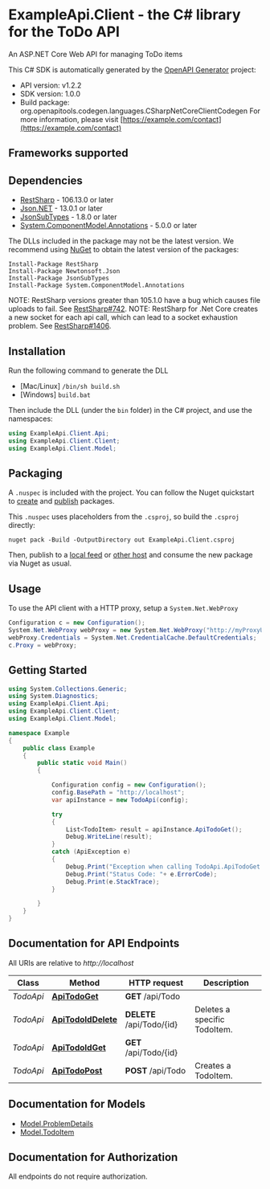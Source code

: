 # ExampleApi.Client - the C# library for the ToDo API

An ASP.NET Core Web API for managing ToDo items

This C# SDK is automatically generated by the [OpenAPI Generator](https://openapi-generator.tech) project:

- API version: v1.2.2
- SDK version: 1.0.0
- Build package: org.openapitools.codegen.languages.CSharpNetCoreClientCodegen
    For more information, please visit [https://example.com/contact](https://example.com/contact)

<a name="frameworks-supported"></a>
## Frameworks supported

<a name="dependencies"></a>
## Dependencies

- [RestSharp](https://www.nuget.org/packages/RestSharp) - 106.13.0 or later
- [Json.NET](https://www.nuget.org/packages/Newtonsoft.Json/) - 13.0.1 or later
- [JsonSubTypes](https://www.nuget.org/packages/JsonSubTypes/) - 1.8.0 or later
- [System.ComponentModel.Annotations](https://www.nuget.org/packages/System.ComponentModel.Annotations) - 5.0.0 or later

The DLLs included in the package may not be the latest version. We recommend using [NuGet](https://docs.nuget.org/consume/installing-nuget) to obtain the latest version of the packages:
```
Install-Package RestSharp
Install-Package Newtonsoft.Json
Install-Package JsonSubTypes
Install-Package System.ComponentModel.Annotations
```

NOTE: RestSharp versions greater than 105.1.0 have a bug which causes file uploads to fail. See [RestSharp#742](https://github.com/restsharp/RestSharp/issues/742).
NOTE: RestSharp for .Net Core creates a new socket for each api call, which can lead to a socket exhaustion problem. See [RestSharp#1406](https://github.com/restsharp/RestSharp/issues/1406).

<a name="installation"></a>
## Installation
Run the following command to generate the DLL
- [Mac/Linux] `/bin/sh build.sh`
- [Windows] `build.bat`

Then include the DLL (under the `bin` folder) in the C# project, and use the namespaces:
```csharp
using ExampleApi.Client.Api;
using ExampleApi.Client.Client;
using ExampleApi.Client.Model;
```
<a name="packaging"></a>
## Packaging

A `.nuspec` is included with the project. You can follow the Nuget quickstart to [create](https://docs.microsoft.com/en-us/nuget/quickstart/create-and-publish-a-package#create-the-package) and [publish](https://docs.microsoft.com/en-us/nuget/quickstart/create-and-publish-a-package#publish-the-package) packages.

This `.nuspec` uses placeholders from the `.csproj`, so build the `.csproj` directly:

```
nuget pack -Build -OutputDirectory out ExampleApi.Client.csproj
```

Then, publish to a [local feed](https://docs.microsoft.com/en-us/nuget/hosting-packages/local-feeds) or [other host](https://docs.microsoft.com/en-us/nuget/hosting-packages/overview) and consume the new package via Nuget as usual.

<a name="usage"></a>
## Usage

To use the API client with a HTTP proxy, setup a `System.Net.WebProxy`
```csharp
Configuration c = new Configuration();
System.Net.WebProxy webProxy = new System.Net.WebProxy("http://myProxyUrl:80/");
webProxy.Credentials = System.Net.CredentialCache.DefaultCredentials;
c.Proxy = webProxy;
```

<a name="getting-started"></a>
## Getting Started

```csharp
using System.Collections.Generic;
using System.Diagnostics;
using ExampleApi.Client.Api;
using ExampleApi.Client.Client;
using ExampleApi.Client.Model;

namespace Example
{
    public class Example
    {
        public static void Main()
        {

            Configuration config = new Configuration();
            config.BasePath = "http://localhost";
            var apiInstance = new TodoApi(config);

            try
            {
                List<TodoItem> result = apiInstance.ApiTodoGet();
                Debug.WriteLine(result);
            }
            catch (ApiException e)
            {
                Debug.Print("Exception when calling TodoApi.ApiTodoGet: " + e.Message );
                Debug.Print("Status Code: "+ e.ErrorCode);
                Debug.Print(e.StackTrace);
            }

        }
    }
}
```

<a name="documentation-for-api-endpoints"></a>
## Documentation for API Endpoints

All URIs are relative to *http://localhost*

Class | Method | HTTP request | Description
------------ | ------------- | ------------- | -------------
*TodoApi* | [**ApiTodoGet**](docs/TodoApi.md#apitodoget) | **GET** /api/Todo | 
*TodoApi* | [**ApiTodoIdDelete**](docs/TodoApi.md#apitodoiddelete) | **DELETE** /api/Todo/{id} | Deletes a specific TodoItem.
*TodoApi* | [**ApiTodoIdGet**](docs/TodoApi.md#apitodoidget) | **GET** /api/Todo/{id} | 
*TodoApi* | [**ApiTodoPost**](docs/TodoApi.md#apitodopost) | **POST** /api/Todo | Creates a TodoItem.


<a name="documentation-for-models"></a>
## Documentation for Models

 - [Model.ProblemDetails](docs/ProblemDetails.md)
 - [Model.TodoItem](docs/TodoItem.md)


<a name="documentation-for-authorization"></a>
## Documentation for Authorization

All endpoints do not require authorization.
